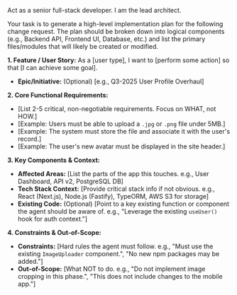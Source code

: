 Act as a senior full-stack developer. I am the lead architect.

Your task is to generate a high-level implementation plan for the following change request. The plan should be broken down into logical components (e.g., Backend API, Frontend UI, Database, etc.) and list the primary files/modules that will likely be created or modified.

**1. Feature / User Story:**
As a [user type], I want to [perform some action] so that [I can achieve some goal].
* **Epic/Initiative:** (Optional) [e.g., Q3-2025 User Profile Overhaul]

**2. Core Functional Requirements:**
* [List 2-5 critical, non-negotiable requirements. Focus on WHAT, not HOW.]
* [Example: Users must be able to upload a `.jpg` or `.png` file under 5MB.]
* [Example: The system must store the file and associate it with the user's record.]
* [Example: The user's new avatar must be displayed in the site header.]

**3. Key Components & Context:**
* **Affected Areas:** [List the parts of the app this touches. e.g., User Dashboard, API v2, PostgreSQL DB]
* **Tech Stack Context:** [Provide critical stack info if not obvious. e.g., React (Next.js), Node.js (Fastify), TypeORM, AWS S3 for storage]
* **Existing Code:** (Optional) [Point to a key existing function or component the agent should be aware of. e.g., "Leverage the existing `useUser()` hook for auth context."]

**4. Constraints & Out-of-Scope:**
* **Constraints:** [Hard rules the agent must follow. e.g., "Must use the existing `ImageUploader` component.", "No new npm packages may be added."]
* **Out-of-Scope:** [What NOT to do. e.g., "Do not implement image cropping in this phase.", "This does not include changes to the mobile app."]
